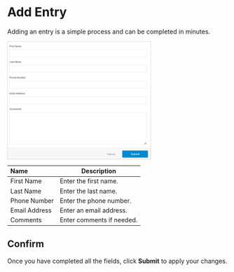 # Add Entry

Adding an entry is a simple process and can be completed in minutes.

<img src="../../../../images/form-overview2.jpg" alt="form-overview2" style="width: 65%; display: block"></a>

**Name** | **Description** 
:--- | ---
First Name | Enter the first name.
Last Name | Enter the last name.
Phone Number | Enter the phone number.
Email Address | Enter an email address.
Comments |  Enter comments if needed.

## Confirm 

Once you have completed all the fields, click **Submit** to apply your changes.